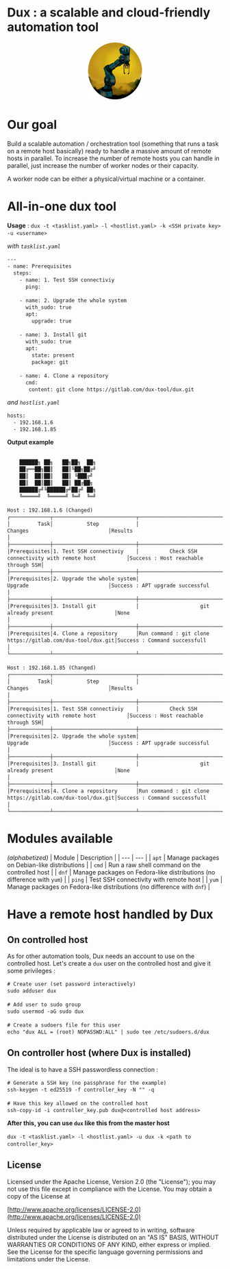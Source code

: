 # Dux : a scalable and cloud-friendly automation tool
<div align="center">
<img src="img/dux.png " width="25%">
</div>

# Our goal
Build a scalable automation / orchestration tool (something that runs a task on a remote host basically) ready to handle a massive amount of remote hosts in parallel. To increase the number of remote hosts you can handle in parallel, just increase the number of worker nodes or their capacity.

A worker node can be either a physical/virtual machine or a container.

# All-in-one dux tool

**Usage** : ```dux -t <tasklist.yaml> -l <hostlist.yaml> -k <SSH private key> -u <username>```

*with `tasklist.yaml`*
~~~
---
- name: Prerequisites
  steps:
    - name: 1. Test SSH connectiviy
      ping:

    - name: 2. Upgrade the whole system
      with_sudo: true
      apt:
        upgrade: true

    - name: 3. Install git
      with_sudo: true
      apt:
        state: present
        package: git

    - name: 4. Clone a repository
      cmd:
       content: git clone https://gitlab.com/dux-tool/dux.git
~~~
*and `hostlist.yaml`*
~~~
hosts:
  - 192.168.1.6
  - 192.168.1.85
~~~
**Output example**

~~~

    ██████╗ ██╗   ██╗██╗  ██╗
    ██╔══██╗██║   ██║╚██╗██╔╝
    ██║  ██║██║   ██║ ╚███╔╝ 
    ██║  ██║██║   ██║ ██╔██╗ 
    ██████╔╝╚██████╔╝██╔╝ ██╗
    ╚═════╝  ╚═════╝ ╚═╝  ╚═╝

Host : 192.168.1.6 (Changed)
┌─────────────┬───────────────────────────┬───────────────────────────────────────────────────────────┬────────────────────────────────────┐
│         Task│           Step            │                          Changes                          │Results                             │
├─────────────┼───────────────────────────┼───────────────────────────────────────────────────────────┼────────────────────────────────────┤
│Prerequisites│1. Test SSH connectiviy    │          Check SSH connectivity with remote host          │Success : Host reachable through SSH│
├─────────────┼───────────────────────────┼───────────────────────────────────────────────────────────┼────────────────────────────────────┤
│Prerequisites│2. Upgrade the whole system│                          Upgrade                          │Success : APT upgrade successful    │
├─────────────┼───────────────────────────┼───────────────────────────────────────────────────────────┼────────────────────────────────────┤
│Prerequisites│3. Install git             │                    git already present                    │None                                │
├─────────────┼───────────────────────────┼───────────────────────────────────────────────────────────┼────────────────────────────────────┤
│Prerequisites│4. Clone a repository      │Run command : git clone https://gitlab.com/dux-tool/dux.git│Success : Command successfull       │
└─────────────┴───────────────────────────┴───────────────────────────────────────────────────────────┴────────────────────────────────────┘

Host : 192.168.1.85 (Changed)
┌─────────────┬───────────────────────────┬───────────────────────────────────────────────────────────┬────────────────────────────────────┐
│         Task│           Step            │                          Changes                          │Results                             │
├─────────────┼───────────────────────────┼───────────────────────────────────────────────────────────┼────────────────────────────────────┤
│Prerequisites│1. Test SSH connectiviy    │          Check SSH connectivity with remote host          │Success : Host reachable through SSH│
├─────────────┼───────────────────────────┼───────────────────────────────────────────────────────────┼────────────────────────────────────┤
│Prerequisites│2. Upgrade the whole system│                          Upgrade                          │Success : APT upgrade successful    │
├─────────────┼───────────────────────────┼───────────────────────────────────────────────────────────┼────────────────────────────────────┤
│Prerequisites│3. Install git             │                    git already present                    │None                                │
├─────────────┼───────────────────────────┼───────────────────────────────────────────────────────────┼────────────────────────────────────┤
│Prerequisites│4. Clone a repository      │Run command : git clone https://gitlab.com/dux-tool/dux.git│Success : Command successfull       │
└─────────────┴───────────────────────────┴───────────────────────────────────────────────────────────┴────────────────────────────────────┘
~~~

# Modules available
*(alphabetized)*
| Module | Description |
| ---      | ---      |
| `apt`   | Manage packages on Debian-like distributions |
| `cmd`   | Run a raw shell command on the controlled host |
| `dnf` | Manage packages on Fedora-like distributions (no difference with `yum`) |
| `ping`   | Test SSH connectivity with remote host |
| `yum` | Manage packages on Fedora-like distributions (no difference with `dnf`) |

# Have a remote host handled by Dux

## On controlled host
As for other automation tools, Dux needs an account to use on the controlled host. Let's create a `dux` user on the controlled host and give it some privileges :
```
# Create user (set password interactively)
sudo adduser dux

# Add user to sudo group
sudo usermod -aG sudo dux

# Create a sudoers file for this user
echo "dux ALL = (root) NOPASSWD:ALL" | sudo tee /etc/sudoers.d/dux
```

## On controller host (where Dux is installed)
The ideal is to have a SSH passwordless connection :
```
# Generate a SSH key (no passphrase for the example)
ssh-keygen -t ed25519 -f controller_key -N "" -q

# Have this key allowed on the controlled host
ssh-copy-id -i controller_key.pub dux@<controlled host address>
```

**After this, you can use `dux` like this from the master host**

```dux -t <tasklist.yaml> -l <hostlist.yaml> -u dux -k <path to controller_key>```


## License
Licensed under the Apache License, Version 2.0 (the "License");
you may not use this file except in compliance with the License.
You may obtain a copy of the License at

[http://www.apache.org/licenses/LICENSE-2.0](http://www.apache.org/licenses/LICENSE-2.0)

Unless required by applicable law or agreed to in writing, software
distributed under the License is distributed on an "AS IS" BASIS,
WITHOUT WARRANTIES OR CONDITIONS OF ANY KIND, either express or implied.
See the License for the specific language governing permissions and
limitations under the License.
